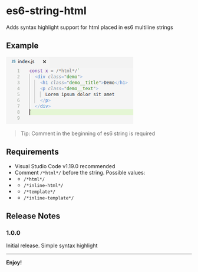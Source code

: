 # es6-string-html

Adds syntax highlight support for html placed in es6 multiline strings

## Example

![Example](docs/demo.jpg)

> Tip: Comment in the beginning of es6 string is required

## Requirements

- Visual Studio Code v1.19.0 recommended
- Comment `/*html*/` before the string. Possible values:
- - `/*html*/`
- - `/*inline-html*/`
- - `/*template*/`
- - `/*inline-template*/`

## Release Notes

### 1.0.0

Initial release. Simple syntax highlight

-----------------------------------------------------------------------------------------------------------

**Enjoy!**
